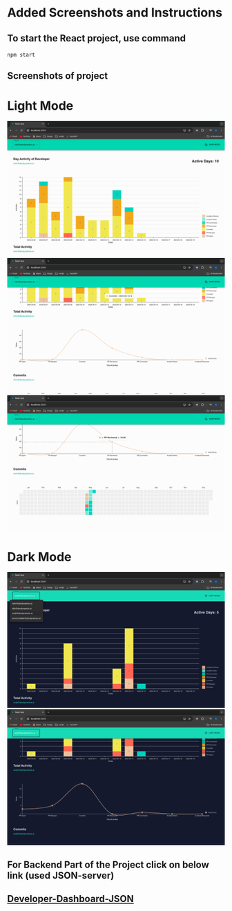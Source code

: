# Added Screenshots and Instructions

## To start the React project, use command
```
npm start
```

## Screenshots of project

# Light Mode
![Dashboard](https://github.com/Aniket-Pilankar/Developer-dashboard/blob/main/public/assets/Screenshot%202024-05-23%20at%2012.04.57%20PM.png)
![Dashboard](https://github.com/Aniket-Pilankar/Developer-dashboard/blob/main/public/assets/Screenshot%202024-05-23%20at%2012.05.05%20PM.png)
![Dashboard](https://github.com/Aniket-Pilankar/Developer-dashboard/blob/main/public/assets/Screenshot%202024-05-23%20at%2012.05.11%20PM.png)

# Dark Mode

![Dashboard](https://github.com/Aniket-Pilankar/Developer-dashboard/blob/main/public/assets/Screenshot%202024-05-23%20at%2012.05.28%20PM.png)
![Dashboard](https://github.com/Aniket-Pilankar/Developer-dashboard/blob/main/public/assets/Screenshot%202024-05-23%20at%2012.05.38%20PM.png)

## For Backend Part of the Project click on below link (used JSON-server)
## [Developer-Dashboard-JSON]([https://github.com/Aniket-Pilankar/APARTMENT-MANAGER---Backend](https://github.com/Aniket-Pilankar/developer-dashboard-json))

